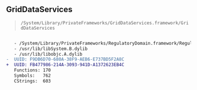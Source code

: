 ## GridDataServices

> `/System/Library/PrivateFrameworks/GridDataServices.framework/GridDataServices`

```diff

   - /System/Library/PrivateFrameworks/RegulatoryDomain.framework/RegulatoryDomain
   - /usr/lib/libSystem.B.dylib
   - /usr/lib/libobjc.A.dylib
-  UUID: F9DB6D70-680A-38F9-AEB6-E737BD5F2A8C
+  UUID: FB477986-214A-3093-941D-A1372623EB4C
   Functions: 170
   Symbols:   762
   CStrings:  603

```
